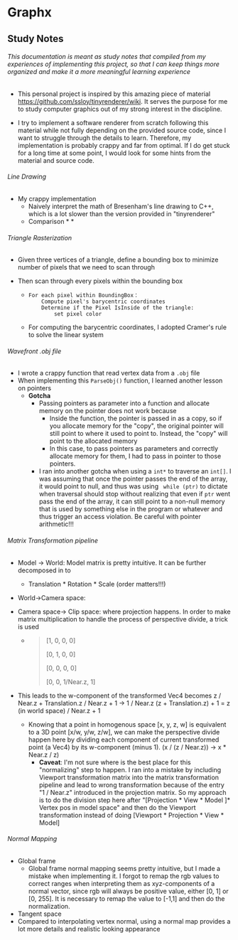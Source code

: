 #  Graphx

##  Study Notes

######  This documentation is meant as study notes that compiled from my experiences of implementing this project, so that I can keep things more organized and make it a more meaningful learning experience

* This personal project is inspired by this amazing piece of material https://github.com/ssloy/tinyrenderer/wiki. It serves the purpose for me to study computer graphics out of my strong interest in the discipline.

* I try to implement a software renderer from scratch following this material while not fully depending on the provided source code, since I want to struggle through the details to learn. Therefore, my implementation is probably crappy and far from optimal. If I do get stuck for a long time at some point, I would look for some hints from the material and source code.

######  Line Drawing

* My crappy implementation
  * Naively interpret the math of Bresenham's line drawing to C++, which is a lot slower than the version provided in "tinyrenderer"
  * Comparison
    * 
    * 

###### Triangle Rasterization

* Given three vertices of a triangle, define a bounding box to minimize number of pixels that we need to scan through

* Then scan through every pixels within the bounding box

  * ```pseudocode
    For each pixel within BoundingBox：
    	Compute pixel's barycentric coordinates
    	Determine if the Pixel IsInside of the triangle:
    		set pixel color
    ```

  * For computing the barycentric coordinates, I adopted Cramer's rule to solve the linear system

###### Wavefront .obj file

* I wrote a crappy function that read vertex data from a `.obj` file
* When implementing this `ParseObj()` function, I learned another lesson on pointers
  * **Gotcha**
    * Passing pointers as parameter into a function and allocate memory on the pointer does not work because
      * Inside the function, the pointer is passed in as a copy, so if you allocate memory for the "copy", the original pointer will still point to where it used to point to. Instead, the "copy" will point to the allocated memory
      * In this case, to pass pointers as parameters and correctly allocate memory for them, I had to pass in pointer to those pointers.
    * I ran into another gotcha when using a `int*` to traverse an `int[]`. I was assuming that once the pointer passes the end of the array, it would point to null, and thus was using ``` while (ptr)``` to dictate when traversal should stop without realizing that even if `ptr` went pass the end of the array, it can still point to a non-null memory that is used by something else in the program or whatever and thus trigger an access violation. Be careful with pointer arithmetic!!!  

###### Matrix Transformation pipeline

* Model -> World: Model matrix is pretty intuitive. It can be further decomposed in to 

  * Translation * Rotation *  Scale (order matters!!!)

* World->Camera space: 

* Camera space-> Clip space: where projection happens. In order to make matrix multiplication to handle the process of perspective divide, a trick is used

  * > [1, 0, 0,              0]
    >
    > [0, 1, 0,              0]
    >
    > [0, 0, 0,              0]           
    >
    > [0, 0, 1/Near.z, 1]

* This leads to the w-component of the transformed Vec4 becomes  z / Near.z + Translation.z / Near.z + 1 -> 1 / Near.z (z + Translation.z) + 1 = z (in world space) / Near.z + 1
  * Knowing that a point in homogenous space [x, y, z, w] is equivalent to a 3D point [x/w, y/w, z/w], we can make the perspective divide happen here by dividing each component of  current transformed point (a Vec4) by its w-component (minus 1). (x / (z / Near.z)) -> x * Near.z / z)
    * **Caveat**: I'm not sure where is the best place for this "normalizing" step to happen. I ran into a mistake by including Viewport transformation matrix into the matrix transformation pipeline and lead to wrong transformation because of the entry "1 / Near.z" introduced in the projection matrix. So my approach is to do the division step here after "[Projection * View * Model ]* Vertex pos in model space" and then do the Viewport transformation instead of doing [Viewport * Projection * View * Model]

###### Normal Mapping

* Global frame
  * Global frame normal mapping seems pretty intuitive, but I made a mistake when implementing it. I forgot to remap the rgb values to correct ranges when interpreting them as xyz-components of a normal vector, since rgb will always be positive value, either [0, 1] or [0, 255]. It is necessary to remap the value to [-1,1] and then do the normalization.
* Tangent space
* Compared to interpolating vertex normal, using a normal map provides a lot more details and realistic looking appearance